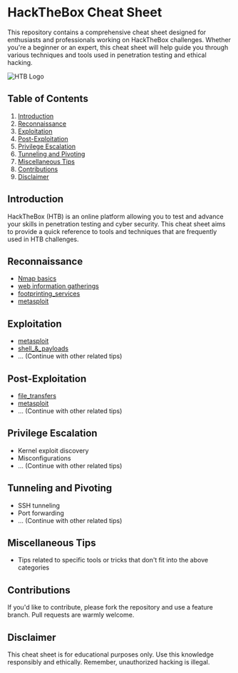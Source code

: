 # HackTheBox Cheat Sheet

This repository contains a comprehensive cheat sheet designed for enthusiasts and professionals working on HackTheBox challenges. Whether you're a beginner or an expert, this cheat sheet will help guide you through various techniques and tools used in penetration testing and ethical hacking.

![HTB Logo](https://github.com/ibyf0r3ns1cs/HTB/assets/50079464/606a7e63-6a28-49c0-b752-8b7d85b714e1)


## Table of Contents

1. [Introduction](#introduction)
2. [Reconnaissance](#reconnaissance)
3. [Exploitation](#exploitation)
4. [Post-Exploitation](#post-exploitation)
5. [Privilege Escalation](#privilege-escalation)
6. [Tunneling and Pivoting](#tunneling-and-pivoting)
7. [Miscellaneous Tips](#miscellaneous-tips)
8. [Contributions](#contributions)
9. [Disclaimer](#disclaimer)

## Introduction

HackTheBox (HTB) is an online platform allowing you to test and advance your skills in penetration testing and cyber security. This cheat sheet aims to provide a quick reference to tools and techniques that are frequently used in HTB challenges.

## Reconnaissance

- [Nmap basics](nmap.md)
- [web information gatherings](info_gathering_web.md)
- [footprinting_services](footprinting_services.md)
- [metasploit](metasploit.md)

## Exploitation

- [metasploit](metasploit.md)
- [shell_&_payloads](shells_&_payloads.md)
- ... (Continue with other related tips)

## Post-Exploitation

- [file_transfers](file_transfers.md)
- [metasploit](metasploit.md)
- ... (Continue with other related tips)

## Privilege Escalation

- Kernel exploit discovery
- Misconfigurations
- ... (Continue with other related tips)

## Tunneling and Pivoting

- SSH tunneling
- Port forwarding
- ... (Continue with other related tips)

## Miscellaneous Tips

- Tips related to specific tools or tricks that don't fit into the above categories

## Contributions

If you'd like to contribute, please fork the repository and use a feature branch. Pull requests are warmly welcome.

## Disclaimer

This cheat sheet is for educational purposes only. Use this knowledge responsibly and ethically. Remember, unauthorized hacking is illegal.
